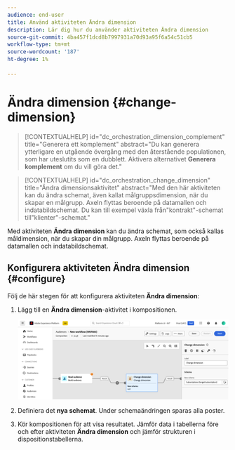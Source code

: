 ```yaml
---
audience: end-user
title: Använd aktiviteten Ändra dimension
description: Lär dig hur du använder aktiviteten Ändra dimension
source-git-commit: 4ba457f1dcd8b7997931a70d93a95f6a54c51cb5
workflow-type: tm+mt
source-wordcount: '187'
ht-degree: 1%

---
```



# Ändra dimension {#change-dimension}

>[!CONTEXTUALHELP]
>id="dc_orchestration_dimension_complement"
>title="Generera ett komplement"
>abstract="Du kan generera ytterligare en utgående övergång med den återstående populationen, som har uteslutits som en dubblett. Aktivera alternativet **Generera komplement** om du vill göra det."

>[!CONTEXTUALHELP]
>id="dc_orchestration_change_dimension"
>title="Ändra dimensionsaktivitet"
>abstract="Med den här aktiviteten kan du ändra schemat, även kallat målgruppsdimension, när du skapar en målgrupp. Axeln flyttas beroende på datamallen och indatabildschemat. Du kan till exempel växla från&quot;kontrakt&quot;-schemat till&quot;klienter&quot;-schemat."

Med aktiviteten **Ändra dimension** kan du ändra schemat, som också kallas måldimension, när du skapar din målgrupp. Axeln flyttas beroende på datamallen och indatabildschemat.

## Konfigurera aktiviteten Ändra dimension {#configure}

Följ de här stegen för att konfigurera aktiviteten **Ändra dimension**:

1. Lägg till en **Ändra dimension**-aktivitet i kompositionen.

   ![](../assets/change-dimension.png)

1. Definiera det **nya schemat**. Under schemaändringen sparas alla poster.

1. Kör kompositionen för att visa resultatet. Jämför data i tabellerna före och efter aktiviteten **Ändra dimension** och jämför strukturen i dispositionstabellerna.

<!--
## Example {#example}

In this example, we want to send an SMS delivery to all the profiles who have made a purchase. To do this, we first use a **[!UICONTROL Build audience]** activity linked to a custom "Purchase" targeting dimension to target all purchases that occurred.

We then use a **[!UICONTROL Change dimension]** activity to switch the workflow targeting dimension to "Recipients". This allows us to be able to target the recipients who match the query.
-->



<!-- on parle de dimension, mais dans UI "schema", va rester comme ça ?-->